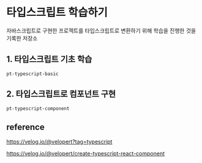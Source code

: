 # 타입스크립트 학습하기
자바스크립트로 구현한 프로젝트를 타입스크립트로 변환하기 위해 학습을 진행한 것을 기록한 저장소
## 1. 타입스크립트 기초 학습
`pt-typescript-basic`
## 2. 타입스크립트로 컴포넌트 구현
`pt-typescript-component`
## reference
https://velog.io/@velopert?tag=typescript

https://velog.io/@velopert/create-typescript-react-component